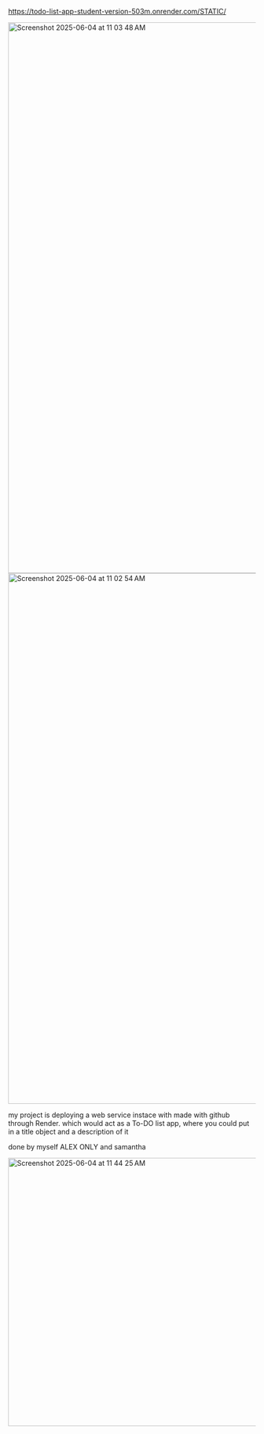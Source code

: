 https://todo-list-app-student-version-503m.onrender.com/STATIC/

<img width="1121" alt="Screenshot 2025-06-04 at 11 03 48 AM" src="https://github.com/user-attachments/assets/88ffed8a-50b2-4efc-ad54-531a9e3c6488" />
<img width="1080" alt="Screenshot 2025-06-04 at 11 02 54 AM" src="https://github.com/user-attachments/assets/07f3a17a-a169-4cb0-9c26-3f906a370404" />

my project is deploying a web service instace with made with github through Render. which would act as a To-DO list app, where you could put in a title object and a description of it

done by myself ALEX ONLY and samantha

<img width="546" alt="Screenshot 2025-06-04 at 11 44 25 AM" src="https://github.com/user-attachments/assets/7fcdec1c-25b6-4bd8-a652-7ab8fc1241e5" />
